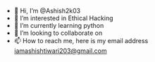 - 👋 Hi, I’m @Ashish2k03
- 👀 I’m interested in Ethical Hacking
- 🌱 I’m currently learning python
- 💞️ I’m looking to collaborate on 
- 📫 How to reach me, here is my email address iamashishtiwari203@gmail.com
  

<!---
Ashish2k03/Ashish2k03 is a ✨ special ✨ repository because its `README.md` (this file) appears on your GitHub profile.
You can click the Preview link to take a look at your changes.
--->
